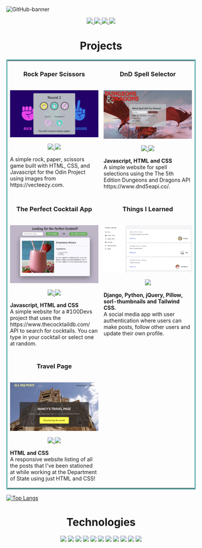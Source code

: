 ![GitHub-banner](https://user-images.githubusercontent.com/19597150/170040589-92e5d106-719b-4455-b7b2-4bf69279f52e.jpeg)

<p align="center">
    <a href="https://nancychaudhry.com" target="_blank">
        <img src="https://img.shields.io/static/v1?label=|&message=WEBSITE&color=23555f&style=plastic&logo=react&logo-color=white"/>
    </a>
    <a href="https://www.linkedin.com/in/nancy-chaudhry14/" target="_blank">
        <img src="https://img.shields.io/static/v1?label=|&message=LINKED-IN&color=cdf998&style=plastic&logo=linkedin&logo-color=white"/>
    </a>
    <a href="https://twitter.com/Ch14Nancy" target="_blank">
        <img src="https://img.shields.io/static/v1?label=|&message=TWITTER&color=23555f&style=plastic&logo=twitter&logo-color=white"/>
    </a>
    <a href="https://angel.co/u/nancy-chaudhry" target="_blank">
      <img src="https://img.shields.io/static/v1?label=|&message=ANGEL-LIST&color=cdf998&style=plastic&logo=angellist&logo-color=white"/>
    </a>
</p>


<h1 align="center">Projects</h1>

<table bordercolor="#66b2b2">
  <tr>
    <td width="50%" valign="top">
      <h3 align="center">Rock Paper Scissors</h3>
        <br />
        <a href="https://github.com/chaudhryna/odin-rock-paper-scissors/" target="_blank">
            <img width="100%" alt="rock-paper-scissors" src="/images/rock-paper-scissors.png">
        </a>
        <br />
        <p align="center">
           <a href="https://github.com/chaudhryna/travel-page" target="_blank">
               <img src="https://img.shields.io/static/v1?label=|&message=REPO&color=23555f&style=plastic&logo=github&logo-color=white"/>
           </a>  
           <a href="https://chaudhryna.github.io/odin-rock-paper-scissors/" target="_blank">
                <img src="https://img.shields.io/static/v1?label=|&message=WEBSITE&color=cdf998&style=plastic&logo=wordpress&logo-color=white"/>
          </a>
        </p>
        <p>A simple rock, paper, scissors game built with HTML, CSS, and Javascript for the Odin Project using images from https://vecteezy.com.</p>
    </td>
    <td width="50%" valign="top">
      <h3 align="center">DnD Spell Selector</h3>
        <br />
      <a href="https://dnd-spell-selector.netlify.app/" target="_blank">
          <img width="100%" alt="DnD-Spell-Selector" src="/images/DnD-Spell-Selector.png">
        </a>
        <br />
        <p align="center">
          <a href="https://github.com/chaudhryna/DnD-API-Spell-Selector" target="_blank">
            <img src="https://img.shields.io/static/v1?label=|&message=REPO&color=23555f&style=plastic&logo=github&logo-color=white"/>
          </a>
          <a href="https://dnd-spell-selector.netlify.app/" target="_blank">
            <img src="https://img.shields.io/static/v1?label=|&message=WEBSITE&color=cdf998&style=plastic&logo=wordpress&logo-color=white"/>
          </a>
      </p>
      <p><strong>Javascript, HTML and CSS</strong> <br />A simple website for spell selections using the The 5th Edition Dungeons and Dragons API https://www.dnd5eapi.co/.</p>
    </td>
  </tr>
  <tr>
    <td width="50%" valign="top">
      <h3 align="center">The Perfect Cocktail App</h3>
      <br />
        <a target="_blank" href="https://pick-a-cocktail.netlify.app/">
          <img width="100%" alt="perfect-cocktail" src="/images/perfect-cocktail.png">
        </a>
      <br />
        <p align="center">
          <a href="https://github.com/chaudhryna/cocktail-api" target="_blank">
            <img src="https://img.shields.io/static/v1?label=|&message=REPO&color=23555f&style=plastic&logo=github&logo-color=white"/>
          </a>
          <a href="https://pick-a-cocktail.netlify.app/" target="_blank">
            <img src="https://img.shields.io/static/v1?label=|&message=WEBSITE&color=cdf998&style=plastic&logo=wordpress&logo-color=white"/>
          </a>
        </p>
        <p><strong>Javascript, HTML and CSS</strong><br /> A simple website for a #100Devs project that uses the https://www.thecocktaildb.com/ API to search for cocktails. You can type in your cocktail or select one at random.</p>
      </td> 
      <td width="50%" valign="top">
        <h3 align="center">Things I Learned</h3>
          <br />
          <a target="_blank" href="https://github.com/chaudhryna/Django201">
            <img width="100%" alt="things-I-learned" src="/images/things-I-learned.png">
          </a>
          <br />
          <p align="center">
              <a href="https://github.com/chaudhryna/Django201" target="_blank">
                  <img src="https://img.shields.io/static/v1?label=|&message=REPO&color=23555f&style=plastic&logo=github&logo-color=white"/>
              </a>
          </p>
        <p><strong>Django, Python, jQuery, Pillow, sorl-thumbnails and Tailwind CSS.</strong><br /> A social media app with user authentication where users can make posts, follow other users and update their own profile.</p>
    </td>
  </tr>
  <tr>
    <td width="50%" valign="top">
      <h3 align="center">Travel Page</h3>
        <br />
        <a href="https://chaudhryna.github.io/travel-page/" target="_blank">
            <img width="100%" alt="travel-page" src="/images/travel-page.png">
        </a>
        <br />
        <p align="center">
           <a href="https://github.com/chaudhryna/travel-page" target="_blank">
               <img src="https://img.shields.io/static/v1?label=|&message=REPO&color=23555f&style=plastic&logo=github&logo-color=white"/>
           </a>  
           <a href="https://chaudhryna.github.io/travel-page/" target="_blank">
                <img src="https://img.shields.io/static/v1?label=|&message=WEBSITE&color=cdf998&style=plastic&logo=wordpress&logo-color=white"/>
          </a>
        </p>
        <p><strong>HTML and CSS</strong><br /> A responsive website listing of all the posts that I've been stationed at while working at the Department of State using just HTML and CSS!</p>
    </td>
    </tr>
</table>

[![Top Langs](https://github-readme-stats.vercel.app/api/top-langs/?username=chaudhryna&layout=compact)](https://github.com/chaudhryna/github-readme-stats)

<h1 align="center">Technologies</h1>

<p align="center">
    <img src="https://img.shields.io/static/v1?label=|&message=HTML5&color=23555f&style=plastic&logo=html5"/>
    <img src="https://img.shields.io/static/v1?label=|&message=CSS3&color=285f65&style=plastic&logo=css3"/>
    <img src="https://img.shields.io/static/v1?label=|&message=SASS&color=2b625f&style=plastic&logo=sass"/>
    <img src="https://img.shields.io/static/v1?label=|&message=BOOTSTRAP&color=316c5e&style=plastic&logo=bootstrap"/>
    <img src="https://img.shields.io/static/v1?label=|&message=JAVASCRIPT&color=3c7f5d&style=plastic&logo=javascript"/>
    <img src="https://img.shields.io/static/v1?label=|&message=REACT.JS&color=4a935c&style=plastic&logo=react"/>
<!--     <img src="https://img.shields.io/static/v1?label=|&message=TYPESCRIPT&color=4a935c&style=plastic&logo=typescript"/> -->
    <img src="https://img.shields.io/static/v1?label=|&message=PYTHON&color=52985b&style=plastic&logo=python"/>
    <img src="https://img.shields.io/static/v1?label=|&message=WORDPRESS&color=cdd148&style=plastic&logo=wordpress"/>
    <img src="https://img.shields.io/static/v1?label=|&message=MONGO-DB&color=cdd148&style=plastic&logo=mongodb"/>
    <img src="https://img.shields.io/static/v1?label=|&message=EXPRESS&color=bbb111&style=plastic&logo=express"/>
    <img src="https://img.shields.io/static/v1?label=|&message=GIT&color=cbb148&style=plastic&logo=git"/>
</p>
